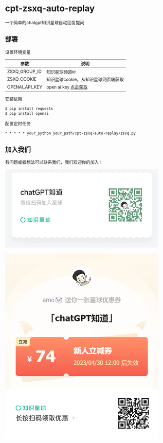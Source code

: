 # cpt-zsxq-auto-replay
一个简单的chatgpt知识星球自动回复提问

## 部署

设置环境变量

| 参数 | 说明|
| -- | -- | 
| ZSXQ_GROUP_ID | 知识星球频道id|
| ZSXQ_COOKIE | 知识星球cookie，从知识星球网页端获取 |
| OPENAI_API_KEY | open ai key [点击获取](https://platform.openai.com/account/api-keys) |

安装依赖

```sh
$ pip install requests
$ pip install openai
```

配置定时任务

```crontab
* * * * * your_python your_path/cpt-zsxq-auto-replay/zsxq.py
```


## 加入我们

有问题或者想法可以联系我们，我们欢迎你的加入！

![IMG](./%E5%8A%A0%E5%85%A5%E6%98%9F%E7%90%83.jpg)

![IMG](./%E6%98%9F%E7%90%83%E4%BC%98%E6%83%A0%E5%88%B8.png)